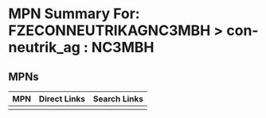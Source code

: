 



# MPN Summary For: FZECONNEUTRIKAGNC3MBH > con-neutrik_ag : NC3MBH

## MPNs
  

|MPN|Direct Links|Search Links|
| :--- | :--- | :--- |
||||
